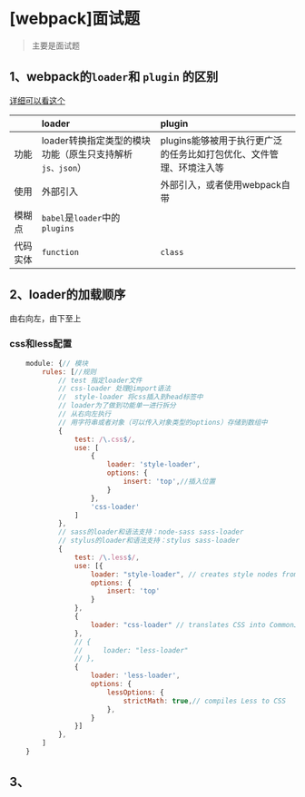 # \[webpack\]面试题

> 主要是面试题

## 1、webpack的`loader`和 `plugin` 的区别

[详细可以看这个](https://github.com/Advanced-Frontend/Daily-Interview-Question/issues/308)

|  | loader | plugin |
| :--- | :--- | :--- |
| 功能 | loader转换指定类型的模块功能（原生只支持解析 `js、json`） | plugins能够被用于执行更广泛的任务比如打包优化、文件管理、环境注入等 |
| 使用 | 外部引入 | 外部引入，或者使用webpack自带 |
| 模糊点 | `babel`是`loader`中的`plugins` |  |
| 代码实体 | `function` | `class` |

## 2、loader的加载顺序

由右向左，由下至上

### css和less配置

```javascript
    module: {// 模块
        rules: [//规则
            // test 指定loader文件
            // css-loader 处理@import语法
            //  style-loader 将css插入到head标签中
            // loader为了做到功能单一进行拆分
            // 从右向左执行
            // 用字符串或者对象（可以传入对象类型的options）存储到数组中
            {
                test: /\.css$/,
                use: [
                    {
                        loader: 'style-loader',
                        options: {
                            insert: 'top',//插入位置
                        }
                    },
                    'css-loader'
                ]
            },
            // sass的loader和语法支持：node-sass sass-loader
            // stylus的loader和语法支持：stylus sass-loader
            {
                test: /\.less$/,
                use: [{
                    loader: "style-loader", // creates style nodes from JS strings
                    options: {
                        insert: 'top'
                    }
                },
                {
                    loader: "css-loader" // translates CSS into CommonJS
                },
                // {
                //     loader: "less-loader"
                // },
                {
                    loader: 'less-loader',
                    options: {
                        lessOptions: {
                            strictMath: true,// compiles Less to CSS
                        },
                    }
                }]
            },
        ]
    }
```

## 3、

